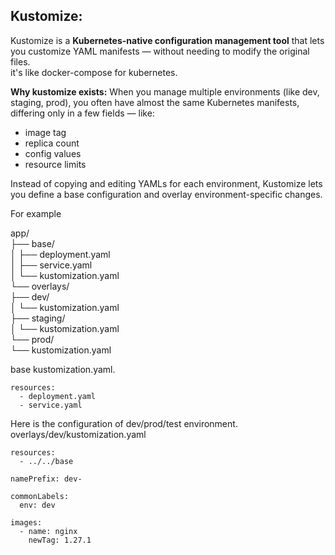 Kustomize:
-----------
Kustomize is a **Kubernetes-native configuration management tool** that lets you customize YAML manifests — without needing to modify the original files.<br>
it's like docker-compose for kubernetes.<br>

**Why kustomize exists:**
When you manage multiple environments (like dev, staging, prod), you often have almost the same Kubernetes manifests, differing only in a few fields — like:<br>
- image tag
- replica count
- config values
- resource limits

Instead of copying and editing YAMLs for each environment, Kustomize lets you define a base configuration and overlay environment-specific changes.

For example <br>

app/ <br>
├── base/ <br>
│   ├── deployment.yaml <br>
│   ├── service.yaml <br>
│   └── kustomization.yaml <br>
└── overlays/ <br>
    ├── dev/ <br> 
    │   └── kustomization.yaml <br>
    ├── staging/ <br> 
    │   └── kustomization.yaml  <br>
    └── prod/ <br>
        └── kustomization.yaml <br>

base kustomization.yaml. <br>
```
resources:
  - deployment.yaml
  - service.yaml
```

Here is the configuration of dev/prod/test environment.<br>
overlays/dev/kustomization.yaml
```
resources:
  - ../../base

namePrefix: dev-

commonLabels:
  env: dev

images:
  - name: nginx
    newTag: 1.27.1

```
